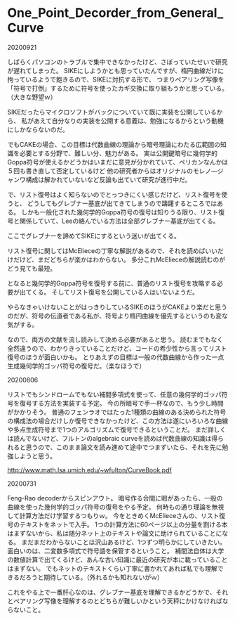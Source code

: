 # One_Point_Decorder_from_General_Curve

20200921

しばらくパソコンのトラブルで集中できなかったけど、さぼっていたせいで研究が遅れてしまった。
SIKEにしようかとも思っていたんですが、楕円曲線だけに拘っているようで飽きるので、SIKEに対抗する形で、
つまりペアリング写像を「符号で打倒」するために符号を使ったカギ交換に取り組もうかと思っている。（大きな野望ｗ）

SIKEだったらマイクロソフトがバックについていて既に実装を公開しているから、
私があえて自分なりの実装を公開する意義は、勉強になるからという動機にしかならないのだ。

でもCAKEの場合、この目標は代数曲線の理論から暗号理論にわたる広範囲の知識を必要とする分野で、難しい分、魅力がある。
実は公開鍵暗号に幾何学的Goppa符号が使えるかどうかはいまだに意見が分かれていて、ペリカンなんかは５回も書き直して否定しているけど
他の研究者からはオリジナルのモレノ―ジャンワ構成は解かれていないなど反論も出ていて研究が進行中だ。

で、リスト復号はよく知らないのでとっつきにくい感じだけど、リスト復号を使うと、
どうしてもグレブナー基底が出てきてしまうので躊躇するところではある。
しかも一般化された幾何学的Goppa符号の復号は知りうる限り、リスト復号と関係していて、Leeの絡んでいる方法は全部グレブナー基底が出てくる。

ここでグレブナーを諦めてSIKEにするという迷いが出てくる。

リスト復号に関してはMcElieceの丁寧な解説があるので、それを読めばいいだけだけど、まだどちらが楽かはわからない。
多分これMcElieceの解説読むのがどう見ても最短。

となると幾何学的Goppa符号を復号する前に、普通のリスト復号を攻略する必要が出てくる。
そしてリスト復号を公開している人はいないようだ。

やらなきゃいけないことがはっきりしているSIKEのほうがCAKEより楽だと思うのだが、符号の伝道者である私が、符号より楕円曲線を優先するというのも変な気がする。

なので、両方の文献を流し読みして決める必要があると思う。
読むまでもなく全然違うので、わかりきっていることだけど、コードの希少性から言ってリスト復号のほうが面白いかも。
とりあえずの目標は一般の代数曲線から作った一点生成幾何学的ゴッパ符号の復号だ。（楽なほうで）


20200806

リストでもシンドロームでもない補間多項式を使って、任意の幾何学的ゴッパ符号を復号する方法を実装する予定。
今の所暗号で手一杯なので、もう少し時間がかかりそう。
普通のフェンラオではたった1種類の曲線のある決められた符号の構成法の場合だけしか復号できなかったけど、この方法は遂にいろいろな曲線や多点生成符号まで1つのアルゴリズムで復号できるということだ。
まだ詳しくは読んでないけど、フルトンのalgebraic curveを読めば代数曲線の知識は得られると思うので、このまま論文を読み進めて途中でつまずいたら、それを先に勉強しようと思う。

http://www.math.lsa.umich.edu/~wfulton/CurveBook.pdf

20200731

Feng-Rao decoderからスピンアウト。
暗号作る合間に暇があったら、一般の曲線を使った幾何学的ゴッパ符号の復号をやる予定。
何時もの通り理論を無視して計算方法だけ学習するつもりｗ。
今をときめくMcElieceさんの、リスト復号のテキストをネットで入手。
1つの計算方法に60ページ以上の分量を割ける本はまずないから、私は随分ネット上のテキストや論文に助けられていることになる。
まだまだわからないことは沢山あるけど、1つずつ明らかにしていきたい。
面白いのは、二変数多項式で符号語を保管するということ。
補間法自体は大学の数値計算で出てくるけど、あんな古い知識に最近の研究が本に載っていることはまずない。
でもネットのテキストくらい丁寧に書かれてあれば私でも理解できるだろうと期待している。（外れるかも知れないがｗ）

これをやる上で一番肝心なのは、グレブナー基底を理解できるかどうかで、それとペアリング写像を理解するのとどちらが難しいかという天秤にかけなければならないこと。



